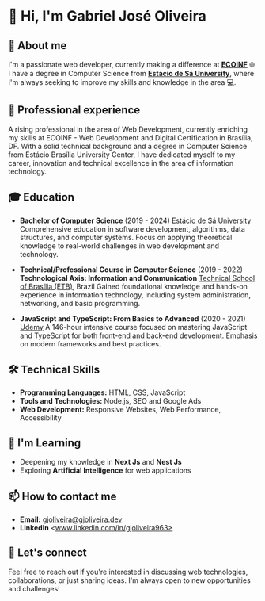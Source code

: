 # 👋 Hi, I'm Gabriel José Oliveira

## 🚀 About me

I'm a passionate web developer, currently making a difference at [**ECOINF**](https://ecoinf.com.br/) 🌐.
I have a degree in Computer Science from [**Estácio de Sá University**](https://estacio.br/),
where I'm always seeking to improve my skills and knowledge in the area 💻.

## 💼 Professional experience

A rising professional in the area of ​​Web Development, currently enriching my skills at ECOINF - Web Development and Digital Certification in Brasília, DF. With a solid technical background and a degree in Computer Science from Estácio Brasília University Center, I have dedicated myself to my career, innovation and technical excellence in the area of ​​information technology.

## 🎓 Education

- **Bachelor of Computer Science** (2019 - 2024)
  [Estácio de Sá University](https://estacio.br)
  Comprehensive education in software development, algorithms, data structures, and computer systems. Focus on applying theoretical knowledge to real-world challenges in web development and technology.

- **Technical/Professional Course in Computer Science** (2019 - 2022)
  **Technological Axis: Information and Communication**
  [Technical School of Brasília (ETB)](https://etb.df.gov.br), Brazil
  Gained foundational knowledge and hands-on experience in information technology, including system administration, networking, and basic programming.

- **JavaScript and TypeScript: From Basics to Advanced** (2020 - 2021)
  [Udemy](https://www.udemy.com/course/javascript-typescript-do-basico-ao-avancado/)
  A 146-hour intensive course focused on mastering JavaScript and TypeScript for both front-end and back-end development. Emphasis on modern frameworks and best practices.

## 🛠️ Technical Skills

- **Programming Languages:** HTML, CSS, JavaScript
- **Tools and Technologies:** Node.js, SEO and Google Ads
- **Web Development:** Responsive Websites, Web Performance, Accessibility

## 🌱 I'm Learning

- Deepening my knowledge in **Next Js** and **Nest Js**
- Exploring **Artificial Intelligence** for web applications

## 📫 How to contact me

<!--
**GitHub:** [@yourGitHubUsername](https://github.com/yourGitHubUsername)
- **LinkedIn:** [Your LinkedIn Name](https://www.linkedin.com/in/yourLinkedInProfile/)
-->

- **Email:** <gjoliveira@gjoliveira.dev>
- **LinkedIn** <www.linkedin.com/in/gjoliveira963>

## 🌟 Let's connect

Feel free to reach out if you're interested in discussing web technologies, collaborations, or just sharing ideas. I'm always open to new opportunities and challenges!

<!--
gjoliveira963/gjoliveira963 is a ✨ special ✨ repository because its `README.md` (this file) appears on your GitHub profile.
You can click the Preview link to take a look at your changes.
-->
